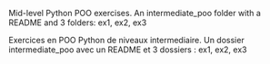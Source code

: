 Mid-level Python POO exercises. An intermediate_poo folder with a README and 3 folders: ex1, ex2, ex3

Exercices en POO Python de niveaux intermediaire. Un dossier intermediate_poo avec un README et 3 dossiers : ex1, ex2, ex3